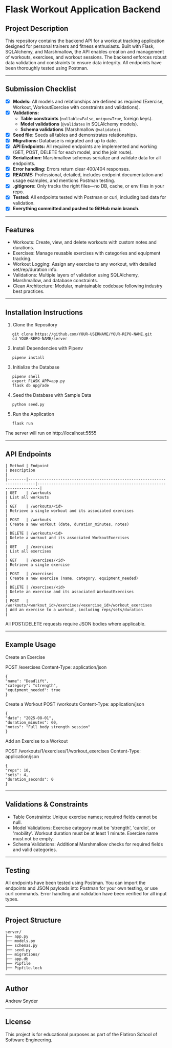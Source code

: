 # Flask Workout Application Backend

## Project Description

This repository contains the backend API for a workout tracking application designed for personal trainers and fitness enthusiasts. Built with Flask, SQLAlchemy, and Marshmallow, the API enables creation and management of workouts, exercises, and workout sessions. The backend enforces robust data validation and constraints to ensure data integrity. All endpoints have been thoroughly tested using Postman.

---

## Submission Checklist

- [x] **Models:** All models and relationships are defined as required (Exercise, Workout, WorkoutExercise with constraints and validations).
- [x] **Validations:**
  - **Table constraints** (`nullable=False`, `unique=True`, foreign keys).
  - **Model validations** (`@validates` in SQLAlchemy models).
  - **Schema validations** (Marshmallow `@validates`).
- [x] **Seed file:** Seeds all tables and demonstrates relationships.
- [x] **Migrations:** Database is migrated and up to date.
- [x] **API Endpoints:** All required endpoints are implemented and working (GET, POST, DELETE for each model, and the join route).
- [x] **Serialization:** Marshmallow schemas serialize and validate data for all endpoints.
- [x] **Error handling:** Errors return clear 400/404 responses.
- [x] **README:** Professional, detailed, includes endpoint documentation and usage examples, and mentions Postman testing.
- [x] **.gitignore:** Only tracks the right files—no DB, cache, or env files in your repo.
- [x] **Tested:** All endpoints tested with Postman or curl, including bad data for validation.
- [x] **Everything committed and pushed to GitHub main branch.**

---

## Features

- Workouts: Create, view, and delete workouts with custom notes and durations.
- Exercises: Manage reusable exercises with categories and equipment tracking.
- Workout Logging: Assign any exercise to any workout, with detailed set/rep/duration info.
- Validations: Multiple layers of validation using SQLAlchemy, Marshmallow, and database constraints.
- Clean Architecture: Modular, maintainable codebase following industry best practices.

---

## Installation Instructions

1. Clone the Repository

```
   git clone https://github.com/YOUR-USERNAME/YOUR-REPO-NAME.git
   cd YOUR-REPO-NAME/server
```

2. Install Dependencies with Pipenv

```
   pipenv install
```

3. Initialize the Database

```
   pipenv shell
   export FLASK_APP=app.py
   flask db upgrade
```

4. Seed the Database with Sample Data

```
   python seed.py
```

5. Run the Application

```
   flask run
```

The server will run on http://localhost:5555

---

## API Endpoints

```
| Method | Endpoint                                                                | Description                                                           |
|--------|-------------------------------------------------------------------------|-----------------------------------------------------------------------|
| GET    | /workouts                                                              | List all workouts                                                     |
| GET    | /workouts/<id>                                                         | Retrieve a single workout and its associated exercises                |
| POST   | /workouts                                                              | Create a new workout (date, duration_minutes, notes)                  |
| DELETE | /workouts/<id>                                                         | Delete a workout and its associated WorkoutExercises                  |
| GET    | /exercises                                                             | List all exercises                                                    |
| GET    | /exercises/<id>                                                        | Retrieve a single exercise                                            |
| POST   | /exercises                                                             | Create a new exercise (name, category, equipment_needed)              |
| DELETE | /exercises/<id>                                                        | Delete an exercise and its associated WorkoutExercises                |
| POST   | /workouts/<workout_id>/exercises/<exercise_id>/workout_exercises       | Add an exercise to a workout, including reps/sets/duration            |

```

All POST/DELETE requests require JSON bodies where applicable.

---

## Example Usage

Create an Exercise

POST /exercises
Content-Type: application/json

```
{
"name": "Deadlift",
"category": "strength",
"equipment_needed": true
}
```

Create a Workout
POST /workouts
Content-Type: application/json

```
{
"date": "2025-08-01",
"duration_minutes": 60,
"notes": "Full body strength session"
}
```

Add an Exercise to a Workout

POST /workouts/1/exercises/1/workout_exercises
Content-Type: application/json

```
{
"reps": 10,
"sets": 4,
"duration_seconds": 0
}
```

---

## Validations & Constraints

- Table Constraints: Unique exercise names; required fields cannot be null.
- Model Validations: Exercise category must be 'strength', 'cardio', or 'mobility'. Workout duration must be at least 1 minute. Exercise name must not be empty.
- Schema Validations: Additional Marshmallow checks for required fields and valid categories.

---

## Testing

All endpoints have been tested using Postman.
You can import the endpoints and JSON payloads into Postman for your own testing, or use curl commands. Error handling and validation have been verified for all input types.

---

## Project Structure

```
server/
├── app.py
├── models.py
├── schemas.py
├── seed.py
├── migrations/
├── app.db
├── Pipfile
├── Pipfile.lock
```

---

## Author

Andrew Snyder

---

## License

This project is for educational purposes as part of the Flatiron School of Software Engineering.
